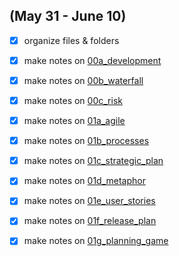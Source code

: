## (May 31 - June 10)
- [x] organize files & folders
- [x] make notes on [00a_development](https://universityofmanitoba.desire2learn.com/d2l/le/content/375299/viewContent/1916589/View)
- [x] make notes on [00b_waterfall](https://universityofmanitoba.desire2learn.com/d2l/le/content/375299/viewContent/1916590/View?ou=375299)
- [x] make notes on [00c_risk](https://universityofmanitoba.desire2learn.com/d2l/le/content/375299/viewContent/1916594/View)
- [x] make notes on [01a_agile](https://universityofmanitoba.desire2learn.com/d2l/le/content/375299/viewContent/1916610/View)
- [x] make notes on [01b_processes](https://universityofmanitoba.desire2learn.com/d2l/le/content/375299/viewContent/1916614/View)
- [x] make notes on [01c_strategic_plan](https://universityofmanitoba.desire2learn.com/d2l/le/content/375299/viewContent/1916615/View)
- [x] make notes on [01d_metaphor](https://universityofmanitoba.desire2learn.com/d2l/le/content/375299/viewContent/1916616/View)
- [x] make notes on [01e_user_stories](https://universityofmanitoba.desire2learn.com/d2l/le/content/375299/viewContent/1916619/View)
- [x] make notes on [01f_release_plan](https://universityofmanitoba.desire2learn.com/d2l/le/content/375299/viewContent/1916622/View)
- [x] make notes on [01g_planning_game](https://universityofmanitoba.desire2learn.com/d2l/le/content/375299/viewContent/1916624/View)

